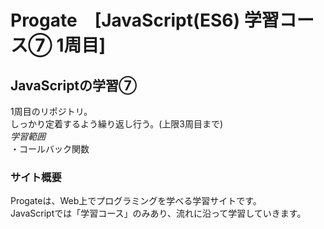 # Progate　[JavaScript(ES6) 学習コース⑦ 1周目]

## JavaScriptの学習⑦
1周目のリポジトリ。  
しっかり定着するよう繰り返し行う。(上限3周目まで)  
*学習範囲*   
・コールバック関数

### サイト概要
Progateは、Web上でプログラミングを学べる学習サイトです。  
JavaScriptでは「学習コース」のみあり、流れに沿って学習していきます。